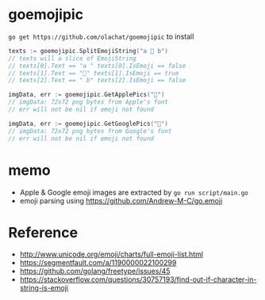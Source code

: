 # goemojipic

`go get https://github.com/olachat/goemojipic` to install

```go
texts := goemojipic.SplitEmojiString("a 🥰 b")
// texts will a slice of EmojiString
// texts[0].Text == "a " texts[0].IsEmoji == false
// texts[1].Text == "🥰" texts[1].IsEmoji == true
// texts[2].Text == " b" texts[2].IsEmoji == false

imgData, err := goemojipic.GetApplePics("🥰")
// imgData: 72x72 png bytes from Apple's font
// err will not be nil if emoji not found

imgData, err := goemojipic.GetGooglePics("🥰")
// imgData: 72x72 png bytes from Google's font
// err will not be nil if emoji not found
```

# memo

* Apple & Google emoji images are extracted by `go run script/main.go`
* emoji parsing using https://github.com/Andrew-M-C/go.emoji

# Reference

* http://www.unicode.org/emoji/charts/full-emoji-list.html
* https://segmentfault.com/a/1190000022100299
* https://github.com/golang/freetype/issues/45
* https://stackoverflow.com/questions/30757193/find-out-if-character-in-string-is-emoji
